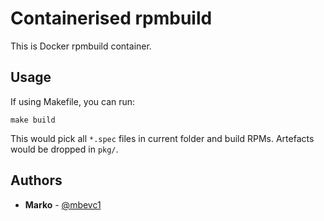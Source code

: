 # Containerised rpmbuild
This is Docker rpmbuild container.

## Usage

If using Makefile, you can run:
```shell
make build
```

This would pick all `*.spec` files in current folder and build RPMs. Artefacts
would be dropped in `pkg/`.

## Authors
* **Marko** - [@mbevc1](https://github.com/mbevc1)
